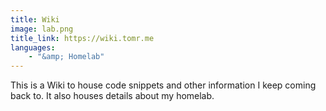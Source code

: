 ```yaml
---
title: Wiki
image: lab.png
title_link: https://wiki.tomr.me
languages:
    - "&amp; Homelab"
---
```


This is a Wiki to house code snippets and other information I keep coming back to. It also houses details about my homelab.